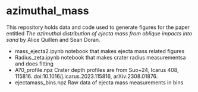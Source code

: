# azimuthal_mass

This repository holds data and code used to generate figures for the paper entitled 
<i> The azimuthal distribution of ejecta mass from oblique impacts into sand </i> by Alice Quillen and Sean Doran. 

* mass_ejecta2.ipynb  notebook that makes ejecta mass related figures
* Radius_zeta.ipynb notebook that makes crater radius measurementsa and does fitting 
* A?0_profile.npz
  Crater depth profiles  are from Suo+24, Icarus 408, 115816. doi:10.1016/j.icarus.2023.115816, arXiv:2308.01876.
* ejectamass_bins.npz
  Raw data of ejecta mass measurements in bins
